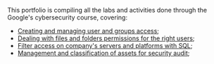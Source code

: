This portfolio is compiling all the labs and activities done through the Google's cybersecurity course, covering:

- [Creating and managing user and groups access](https://github.com/KaioSantos32/Cybersecurity-Portifolio/blob/main/Google%20Cybersecurity%20Professional/SQL%20and%20Linux/01%20Navigating%20and%20setting%20permissions.md);
- [Dealing with files and folders permissions for the right users](https://github.com/KaioSantos32/Cybersecurity-Portifolio/blob/main/Google%20Cybersecurity%20Professional/SQL%20and%20Linux/02%20Adding%20user%20and%20manage%20files%20ownership.md);
- [Filter access on company's servers and platforms with SQL](https://github.com/KaioSantos32/Cybersecurity-Portifolio/blob/main/Google%20Cybersecurity%20Professional/SQL%20and%20Linux/03%20SQL%20Lab.md);
- [Management and classification of assets for security audit](https://github.com/KaioSantos32/Cybersecurity-Portfolio/blob/main/Google%20Cybersecurity%20Professional/04%20Classify%20assets%20in%20home%20network.md);
